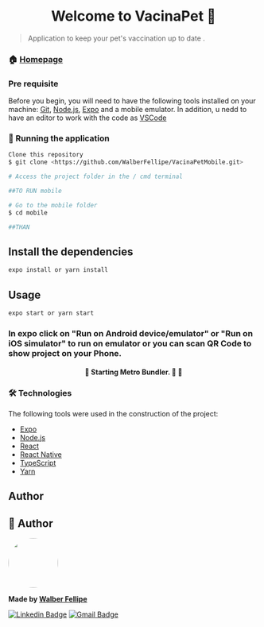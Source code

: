 <h1 align="center">Welcome to VacinaPet 👋</h1>


> Application to keep your pet's vaccination up to date
.

### 🏠 [Homepage](https://github.com/WalberFellipe/NLW2)

### Pre requisite

Before you begin, you will need to have the following tools installed on your machine:
[Git](https://git-scm.com), [Node.js](https://nodejs.org/en/), [Expo](https://docs.expo.io) and a mobile emulator.
In addition, u nedd to have an editor to work with the code as [VSCode](https://code.visualstudio.com/)

### 🎲 Running the application


```bash
Clone this repository
$ git clone <https://github.com/WalberFellipe/VacinaPetMobile.git>

# Access the project folder in the / cmd terminal

##TO RUN mobile

# Go to the mobile folder
$ cd mobile

##THAN
```

## Install the dependencies

```sh
expo install or yarn install
```

## Usage

```sh
expo start or yarn start
```

### In expo click on "Run on Android device/emulator" or "Run on iOS simulator" to run on emulator or you can scan QR Code to show project on your Phone.

<h4 align="center"> 
	🚧  Starting Metro Bundler. 🚀 🚧
</h4>

### 🛠 Technologies

The following tools were used in the construction of the project:

- [Expo](https://expo.io/)
- [Node.js](https://nodejs.org/en/)
- [React](https://pt-br.reactjs.org/)
- [React Native](https://reactnative.dev/)
- [TypeScript](https://www.typescriptlang.org/docs)
- [Yarn](https://classic.yarnpkg.com/pt-BR/docs/)

## Author

👤 Author
---

<a><img style="border-radius: 50%;" src="https://avatars2.githubusercontent.com/u/51340360?s=460&u=9edfb8c41900d8ff429b4daeb31f3fae8a397a18&v=4" width="100px;" alt="">
	
<b>Made by [Walber Fellipe](https://github.com/WalberFellipe)</b></a>

[![Linkedin Badge](https://img.shields.io/badge/-Walber-blue?style=flat-square&logo=Linkedin&logoColor=white&link=https://www.linkedin.com/in/walber-fellipe-579549165/)](https://www.linkedin.com/in/walber-fellipe-579549165/) 
[![Gmail Badge](https://img.shields.io/badge/-walberfellipe18@gmail.com-c14438?style=flat-square&logo=Gmail&logoColor=white&link=mailto:walberfellipe18@gmail.com)](mailto:walberfellipe18@gmail.com)
